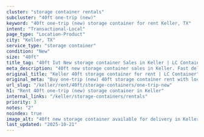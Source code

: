 ```yaml
---
cluster: "storage container rentals"
subcluster: "40ft one-trip (new)"
keyword: "40ft one-trip (new) storage container for rent Keller, TX"
intent: "Transactional-Local"
page_type: "Location-Product"
city: "Keller, TX"
service_type: "storage container"
condition: "New"
size: "40ft"
title_tag: "40ft Iut New storage container Sales in Keller | LC Container"
meta_description: "40ft new storage container sales in Keller. Fast delivery, competitive pricing. Serving storage containers area. Quote ID: 6TD. Call (214) 524-4168 for your free quote today."
original_title: "Keller 40ft storage container for rent | LC Container"
original_meta: "Buy one-trip (new) 40ft storage container rent with local delivery in Keller, TX. LC Container — local Since 2003. Request a fast quote today."
url_slug: "/keller/rent/40ft/storage-containers/one-trip-new"
h1: "Rent 40ft one-trip (new) storage container in Keller"
internal_links: "/keller/storage-containers/rentals"
priority: 3
notes: "2"
noindex: true
image_alt: "40ft new storage container available for delivery in Keller"
last_updated: "2025-10-21"
---
```


<!-- TODO: Add unique city/inventory copy, images, and internal links here. -->
